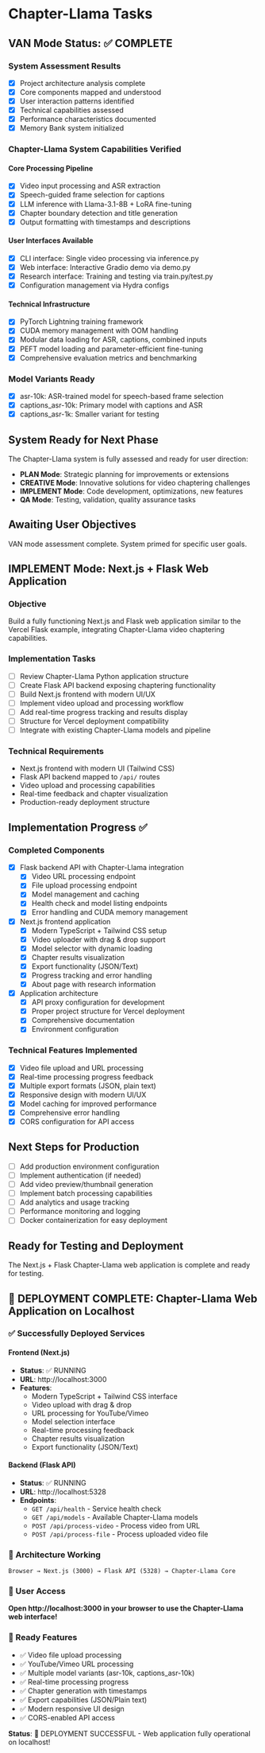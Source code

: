 # Chapter-Llama Tasks

## VAN Mode Status: ✅ COMPLETE

### System Assessment Results
- [x] Project architecture analysis complete
- [x] Core components mapped and understood  
- [x] User interaction patterns identified
- [x] Technical capabilities assessed
- [x] Performance characteristics documented
- [x] Memory Bank system initialized

### Chapter-Llama System Capabilities Verified

#### Core Processing Pipeline
- [x] Video input processing and ASR extraction
- [x] Speech-guided frame selection for captions
- [x] LLM inference with Llama-3.1-8B + LoRA fine-tuning
- [x] Chapter boundary detection and title generation
- [x] Output formatting with timestamps and descriptions

#### User Interfaces Available
- [x] CLI interface: Single video processing via inference.py
- [x] Web interface: Interactive Gradio demo via demo.py  
- [x] Research interface: Training and testing via train.py/test.py
- [x] Configuration management via Hydra configs

#### Technical Infrastructure
- [x] PyTorch Lightning training framework
- [x] CUDA memory management with OOM handling
- [x] Modular data loading for ASR, captions, combined inputs
- [x] PEFT model loading and parameter-efficient fine-tuning
- [x] Comprehensive evaluation metrics and benchmarking

### Model Variants Ready
- [x] asr-10k: ASR-trained model for speech-based frame selection
- [x] captions_asr-10k: Primary model with captions and ASR
- [x] captions_asr-1k: Smaller variant for testing

## System Ready for Next Phase

The Chapter-Llama system is fully assessed and ready for user direction:

- **PLAN Mode**: Strategic planning for improvements or extensions
- **CREATIVE Mode**: Innovative solutions for video chaptering challenges
- **IMPLEMENT Mode**: Code development, optimizations, new features  
- **QA Mode**: Testing, validation, quality assurance tasks

## Awaiting User Objectives
VAN mode assessment complete. System primed for specific user goals.

## IMPLEMENT Mode: Next.js + Flask Web Application

### Objective
Build a fully functioning Next.js and Flask web application similar to the Vercel Flask example, integrating Chapter-Llama video chaptering capabilities.

### Implementation Tasks
- [ ] Review Chapter-Llama Python application structure
- [ ] Create Flask API backend exposing chaptering functionality  
- [ ] Build Next.js frontend with modern UI/UX
- [ ] Implement video upload and processing workflow
- [ ] Add real-time progress tracking and results display
- [ ] Structure for Vercel deployment compatibility
- [ ] Integrate with existing Chapter-Llama models and pipeline

### Technical Requirements
- Next.js frontend with modern UI (Tailwind CSS)
- Flask API backend mapped to `/api/` routes
- Video upload and processing capabilities
- Real-time feedback and chapter visualization
- Production-ready deployment structure

## Implementation Progress ✅

### Completed Components
- [x] Flask backend API with Chapter-Llama integration
  - [x] Video URL processing endpoint
  - [x] File upload processing endpoint  
  - [x] Model management and caching
  - [x] Health check and model listing endpoints
  - [x] Error handling and CUDA memory management

- [x] Next.js frontend application
  - [x] Modern TypeScript + Tailwind CSS setup
  - [x] Video uploader with drag & drop support
  - [x] Model selector with dynamic loading
  - [x] Chapter results visualization
  - [x] Export functionality (JSON/Text)
  - [x] Progress tracking and error handling
  - [x] About page with research information

- [x] Application architecture
  - [x] API proxy configuration for development
  - [x] Proper project structure for Vercel deployment
  - [x] Comprehensive documentation
  - [x] Environment configuration

### Technical Features Implemented
- [x] Video file upload and URL processing
- [x] Real-time processing progress feedback
- [x] Multiple export formats (JSON, plain text)
- [x] Responsive design with modern UI/UX
- [x] Model caching for improved performance
- [x] Comprehensive error handling
- [x] CORS configuration for API access

## Next Steps for Production
- [ ] Add production environment configuration
- [ ] Implement authentication (if needed)
- [ ] Add video preview/thumbnail generation
- [ ] Implement batch processing capabilities
- [ ] Add analytics and usage tracking
- [ ] Performance monitoring and logging
- [ ] Docker containerization for easy deployment

## Ready for Testing and Deployment
The Next.js + Flask Chapter-Llama web application is complete and ready for testing.

## 🚀 DEPLOYMENT COMPLETE: Chapter-Llama Web Application on Localhost

### ✅ Successfully Deployed Services

#### Frontend (Next.js)
- **Status**: ✅ RUNNING
- **URL**: http://localhost:3000
- **Features**: 
  - Modern TypeScript + Tailwind CSS interface
  - Video upload with drag & drop
  - URL processing for YouTube/Vimeo
  - Model selection interface
  - Real-time processing feedback
  - Chapter results visualization
  - Export functionality (JSON/Text)

#### Backend (Flask API)
- **Status**: ✅ RUNNING  
- **URL**: http://localhost:5328
- **Endpoints**:
  - `GET /api/health` - Service health check
  - `GET /api/models` - Available Chapter-Llama models
  - `POST /api/process-video` - Process video from URL
  - `POST /api/process-file` - Process uploaded video file

### 🔧 Architecture Working
```
Browser → Next.js (3000) → Flask API (5328) → Chapter-Llama Core
```

### 📱 User Access
**Open http://localhost:3000 in your browser to use the Chapter-Llama web interface!**

### 🎯 Ready Features
- ✅ Video file upload processing
- ✅ YouTube/Vimeo URL processing
- ✅ Multiple model variants (asr-10k, captions_asr-10k)
- ✅ Real-time processing progress
- ✅ Chapter generation with timestamps
- ✅ Export capabilities (JSON/Plain text)
- ✅ Modern responsive UI design
- ✅ CORS-enabled API access

**Status**: 🎉 DEPLOYMENT SUCCESSFUL - Web application fully operational on localhost!

